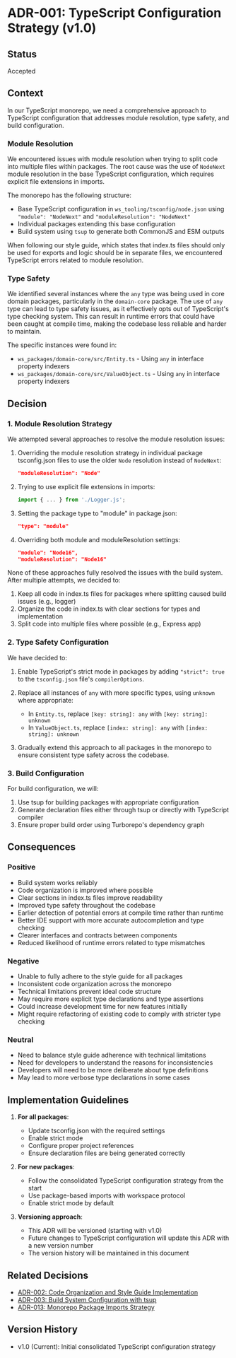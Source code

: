 # ADR-001: TypeScript Configuration Strategy (v1.0)

## Status

Accepted

## Context

In our TypeScript monorepo, we need a comprehensive approach to TypeScript configuration that addresses module resolution, type safety, and build configuration.

### Module Resolution

We encountered issues with module resolution when trying to split code into multiple files within packages. The root cause was the use of `NodeNext` module resolution in the base TypeScript configuration, which requires explicit file extensions in imports.

The monorepo has the following structure:

- Base TypeScript configuration in `ws_tooling/tsconfig/node.json` using `"module": "NodeNext"` and `"moduleResolution": "NodeNext"`
- Individual packages extending this base configuration
- Build system using `tsup` to generate both CommonJS and ESM outputs

When following our style guide, which states that index.ts files should only be used for exports and logic should be in separate files, we encountered TypeScript errors related to module resolution.

### Type Safety

We identified several instances where the `any` type was being used in core domain packages, particularly in the `domain-core` package. The use of `any` type can lead to type safety issues, as it effectively opts out of TypeScript's type checking system. This can result in runtime errors that could have been caught at compile time, making the codebase less reliable and harder to maintain.

The specific instances were found in:

- `ws_packages/domain-core/src/Entity.ts` - Using `any` in interface property indexers
- `ws_packages/domain-core/src/ValueObject.ts` - Using `any` in interface property indexers

## Decision

### 1. Module Resolution Strategy

We attempted several approaches to resolve the module resolution issues:

1. Overriding the module resolution strategy in individual package tsconfig.json files to use the older `Node` resolution instead of `NodeNext`:

   ```json
   "moduleResolution": "Node"
   ```

2. Trying to use explicit file extensions in imports:

   ```typescript
   import { ... } from './Logger.js';
   ```

3. Setting the package type to "module" in package.json:

   ```json
   "type": "module"
   ```

4. Overriding both module and moduleResolution settings:

   ```json
   "module": "Node16",
   "moduleResolution": "Node16"
   ```

None of these approaches fully resolved the issues with the build system. After multiple attempts, we decided to:

1. Keep all code in index.ts files for packages where splitting caused build issues (e.g., logger)
2. Organize the code in index.ts with clear sections for types and implementation
3. Split code into multiple files where possible (e.g., Express app)

### 2. Type Safety Configuration

We have decided to:

1. Enable TypeScript's strict mode in packages by adding `"strict": true` to the `tsconfig.json` file's `compilerOptions`.

2. Replace all instances of `any` with more specific types, using `unknown` where appropriate:
   - In `Entity.ts`, replace `[key: string]: any` with `[key: string]: unknown`
   - In `ValueObject.ts`, replace `[index: string]: any` with `[index: string]: unknown`

3. Gradually extend this approach to all packages in the monorepo to ensure consistent type safety across the codebase.

### 3. Build Configuration

For build configuration, we will:

1. Use tsup for building packages with appropriate configuration
2. Generate declaration files either through tsup or directly with TypeScript compiler
3. Ensure proper build order using Turborepo's dependency graph

## Consequences

### Positive

- Build system works reliably
- Code organization is improved where possible
- Clear sections in index.ts files improve readability
- Improved type safety throughout the codebase
- Earlier detection of potential errors at compile time rather than runtime
- Better IDE support with more accurate autocompletion and type checking
- Clearer interfaces and contracts between components
- Reduced likelihood of runtime errors related to type mismatches

### Negative

- Unable to fully adhere to the style guide for all packages
- Inconsistent code organization across the monorepo
- Technical limitations prevent ideal code structure
- May require more explicit type declarations and type assertions
- Could increase development time for new features initially
- Might require refactoring of existing code to comply with stricter type checking

### Neutral

- Need to balance style guide adherence with technical limitations
- Need for developers to understand the reasons for inconsistencies
- Developers will need to be more deliberate about type definitions
- May lead to more verbose type declarations in some cases

## Implementation Guidelines

1. **For all packages**:
   - Update tsconfig.json with the required settings
   - Enable strict mode
   - Configure proper project references
   - Ensure declaration files are being generated correctly

2. **For new packages**:
   - Follow the consolidated TypeScript configuration strategy from the start
   - Use package-based imports with workspace protocol
   - Enable strict mode by default

3. **Versioning approach**:
   - This ADR will be versioned (starting with v1.0)
   - Future changes to TypeScript configuration will update this ADR with a new version number
   - The version history will be maintained in this document

## Related Decisions

- [ADR-002: Code Organization and Style Guide Implementation](./ADR-002-code-organization-and-style-guide.md)
- [ADR-003: Build System Configuration with tsup](./ADR-003-build-system-configuration-with-tsup.md)
- [ADR-013: Monorepo Package Imports Strategy](./ADR-013-monorepo-package-imports.md)

## Version History

- v1.0 (Current): Initial consolidated TypeScript configuration strategy
